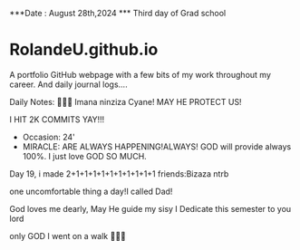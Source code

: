 ***Date : August 28th,2024 *** Third day of Grad school
# RolandeU.github.io

A portfolio GitHub webpage with a few bits of my work throughout my career. And daily journal logs....

Daily Notes:
💚🙏🏾 Imana ninziza Cyane! MAY HE PROTECT US!

I HIT 2K COMMITS YAY!!!

- Occasion: 24'
- MIRACLE: ARE ALWAYS HAPPENING!ALWAYS!
GOD will provide always 100%. I just love GOD SO MUCH.

Day 19, i made 2+1+1+1+1+1+1+1+1+1+1 friends:Bizaza ntrb

one uncomfortable thing a day!I called Dad!

God loves me dearly, May He guide my sisy
I Dedicate this semester to you lord

only GOD 
I went on a walk 💚💚💚







